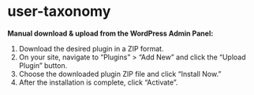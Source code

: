 # user-taxonomy

**Manual download & upload from the WordPress Admin Panel:**
1. Download the desired plugin in a ZIP format.
2. On your site, navigate to “Plugins” > “Add New” and click the “Upload Plugin” button.
3. Choose the downloaded plugin ZIP file and click “Install Now.”
4. After the installation is complete, click “Activate”.
